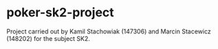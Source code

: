 # poker-sk2-project
Project carried out by Kamil Stachowiak (147306) and Marcin Stacewicz (148202) for the subject SK2.

